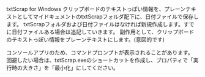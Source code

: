 txtScrap for Windows
クリップボードのテキストっぽい情報を、プレーンテキストとしてマイドキュメントのtxtScrapフォルダ配下に、日付ファイルで保存します。
txtScrapフォルダおよび日付ファイルはなければ新規作成します。すでに日付ファイルある場合は追記していきます。
副作用として、クリップボードのテキストっぽい情報をプレーンテキストにします。(意図的です)

コンソールアプリのため、コマンドプロンプトが表示されることがあります。
回避したい場合は、txtScrap.exeのショートカットを作成し、プロパティで「実行時の大きさ」を「最小化」にしてください。
